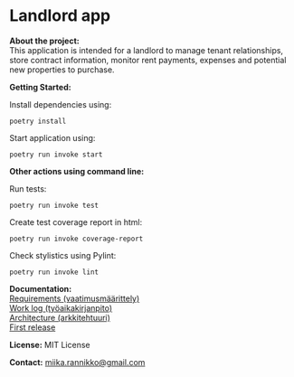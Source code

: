 # Landlord app

**About the project:**<br>
This application is intended for a landlord to manage tenant relationships, store contract information, monitor rent payments, expenses and potential new properties to purchase.

**Getting Started:** <br>

Install dependencies using:
```
poetry install
```
Start application using:
```
poetry run invoke start
```

**Other actions using command line:** <br>

Run tests:
```
poetry run invoke test
```
Create test coverage report in html:
```
poetry run invoke coverage-report
```
Check stylistics using Pylint:
```
poetry run invoke lint
```

**Documentation:** <br>
[Requirements (vaatimusmäärittely)](https://github.com/miikara/landlord/blob/master/documentation/requirements.MD)<br>
[Work log (työaikakirjanpito)](https://github.com/miikara/landlord/blob/master/documentation/work_log.MD)<br>
[Architecture (arkkitehtuuri)](https://github.com/miikara/landlord/blob/master/documentation/architecture.MD)<br>
[First release](https://github.com/miikara/landlord/releases/tag/viikko5)

**License:** MIT License <br>

**Contact:** miika.rannikko@gmail.com
